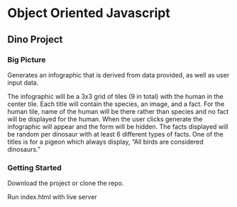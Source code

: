 # Object Oriented Javascript 

## Dino Project

### Big Picture

Generates an infographic that is derived from data provided, as well as user input data. 

The infographic will be a 3x3 grid of tiles (9 in total) with the human in the center tile. Each title will contain the species, an image, and a fact. For the human tile, name of the human will be there rather than species and no fact will be displayed for the human. When the user clicks generate the infographic will appear and the form will be hidden. The facts displayed will be random per dinosaur with at least 6 different types of facts. One of the titles is for a pigeon which always display, “All birds are considered dinosaurs.”

### Getting Started

Download the project or clone the repo.

Run index.html with live server
